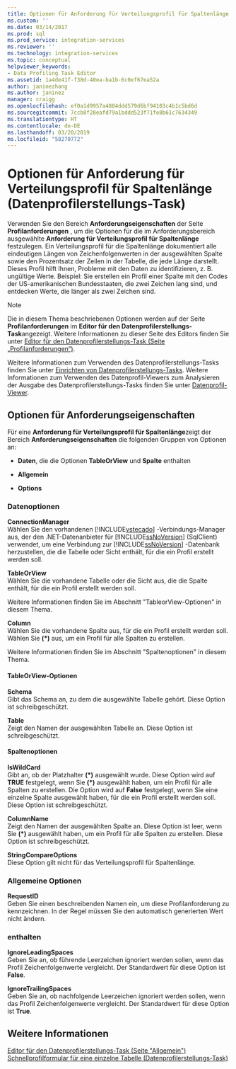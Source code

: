 ```yaml
---
title: Optionen für Anforderung für Verteilungsprofil für Spaltenlänge (Datenprofilerstellungs-Task) | Microsoft-Dokumentation
ms.custom: ''
ms.date: 03/14/2017
ms.prod: sql
ms.prod_service: integration-services
ms.reviewer: ''
ms.technology: integration-services
ms.topic: conceptual
helpviewer_keywords:
- Data Profiling Task Editor
ms.assetid: 1a4de41f-f38d-40ea-ba1b-6c0ef67ea52a
author: janinezhang
ms.author: janinez
manager: craigg
ms.openlocfilehash: ef0a1d9957a4884ddd579d6bf94103c4b1c5bd6d
ms.sourcegitcommit: 7ccb8f28eafd79a1bddd523f71fe8b61c7634349
ms.translationtype: HT
ms.contentlocale: de-DE
ms.lasthandoff: 03/20/2019
ms.locfileid: "58270772"
---
```

# <a name="column-length-distribution-profile-request-options-data-profiling-task"></a>Optionen für Anforderung für Verteilungsprofil für Spaltenlänge (Datenprofilerstellungs-Task)
  Verwenden Sie den Bereich **Anforderungseigenschaften** der Seite **Profilanforderungen** , um die Optionen für die im Anforderungsbereich ausgewählte **Anforderung für Verteilungsprofil für Spaltenlänge** festzulegen. Ein Verteilungsprofil für die Spaltenlänge dokumentiert alle eindeutigen Längen von Zeichenfolgenwerten in der ausgewählten Spalte sowie den Prozentsatz der Zeilen in der Tabelle, die jede Länge darstellt. Dieses Profil hilft Ihnen, Probleme mit den Daten zu identifizieren, z. B. ungültige Werte. Beispiel: Sie erstellen ein Profil einer Spalte mit den Codes der US-amerikanischen Bundesstaaten, die zwei Zeichen lang sind, und entdecken Werte, die länger als zwei Zeichen sind.  
  
> [!NOTE]  
>  Die in diesem Thema beschriebenen Optionen werden auf der Seite **Profilanforderungen** im **Editor für den Datenprofilerstellungs-Task**angezeigt. Weitere Informationen zu dieser Seite des Editors finden Sie unter [Editor für den Datenprofilerstellungs-Task &#40;Seite „Profilanforderungen“&#41;](../../integration-services/control-flow/data-profiling-task-editor-profile-requests-page.md).  
  
 Weitere Informationen zum Verwenden des Datenprofilerstellungs-Tasks finden Sie unter [Einrichten von Datenprofilerstellungs-Tasks](../../integration-services/control-flow/setup-of-the-data-profiling-task.md). Weitere Informationen zum Verwenden des Datenprofil-Viewers zum Analysieren der Ausgabe des Datenprofilerstellungs-Tasks finden Sie unter [Datenprofil-Viewer](../../integration-services/control-flow/data-profile-viewer.md).  
  
## <a name="request-properties-options"></a>Optionen für Anforderungseigenschaften  
 Für eine **Anforderung für Verteilungsprofil für Spaltenlänge**zeigt der Bereich **Anforderungseigenschaften** die folgenden Gruppen von Optionen an:  
  
-   **Daten**, die die Optionen **TableOrView** und **Spalte** enthalten  
  
-   **Allgemein**  
  
-   **Options**  
  
### <a name="data-options"></a>Datenoptionen  
 **ConnectionManager**  
 Wählen Sie den vorhandenen [!INCLUDE[vstecado](../../includes/vstecado-md.md)] -Verbindungs-Manager aus, der den .NET-Datenanbieter für [!INCLUDE[ssNoVersion](../../includes/ssnoversion-md.md)] (SqlClient) verwendet, um eine Verbindung zur [!INCLUDE[ssNoVersion](../../includes/ssnoversion-md.md)] -Datenbank herzustellen, die die Tabelle oder Sicht enthält, für die ein Profil erstellt werden soll.  
  
 **TableOrView**  
 Wählen Sie die vorhandene Tabelle oder die Sicht aus, die die Spalte enthält, für die ein Profil erstellt werden soll.  
  
 Weitere Informationen finden Sie im Abschnitt "TableorView-Optionen" in diesem Thema.  
  
 **Column**  
 Wählen Sie die vorhandene Spalte aus, für die ein Profil erstellt werden soll. Wählen Sie **(\*)** aus, um ein Profil für alle Spalten zu erstellen.  
  
 Weitere Informationen finden Sie im Abschnitt "Spaltenoptionen" in diesem Thema.  
  
#### <a name="tableorview-options"></a>TableOrView-Optionen  
 **Schema**  
 Gibt das Schema an, zu dem die ausgewählte Tabelle gehört. Diese Option ist schreibgeschützt.  
  
 **Table**  
 Zeigt den Namen der ausgewählten Tabelle an. Diese Option ist schreibgeschützt.  
  
#### <a name="column-options"></a>Spaltenoptionen  
 **IsWildCard**  
 Gibt an, ob der Platzhalter **(\*)** ausgewählt wurde. Diese Option wird auf **TRUE** festgelegt, wenn Sie **(\*)** ausgewählt haben, um ein Profil für alle Spalten zu erstellen. Die Option wird auf **False** festgelegt, wenn Sie eine einzelne Spalte ausgewählt haben, für die ein Profil erstellt werden soll. Diese Option ist schreibgeschützt.  
  
 **ColumnName**  
 Zeigt den Namen der ausgewählten Spalte an. Diese Option ist leer, wenn Sie **(\*)** ausgewählt haben, um ein Profil für alle Spalten zu erstellen. Diese Option ist schreibgeschützt.  
  
 **StringCompareOptions**  
 Diese Option gilt nicht für das Verteilungsprofil für Spaltenlänge.  
  
### <a name="general-options"></a>Allgemeine Optionen  
 **RequestID**  
 Geben Sie einen beschreibenden Namen ein, um diese Profilanforderung zu kennzeichnen. In der Regel müssen Sie den automatisch generierten Wert nicht ändern.  
  
### <a name="options"></a>enthalten  
 **IgnoreLeadingSpaces**  
 Geben Sie an, ob führende Leerzeichen ignoriert werden sollen, wenn das Profil Zeichenfolgenwerte vergleicht. Der Standardwert für diese Option ist **False**.  
  
 **IgnoreTrailingSpaces**  
 Geben Sie an, ob nachfolgende Leerzeichen ignoriert werden sollen, wenn das Profil Zeichenfolgenwerte vergleicht. Der Standardwert für diese Option ist **True**.  
  
## <a name="see-also"></a>Weitere Informationen  
 [Editor für den Datenprofilerstellungs-Task &#40;Seite "Allgemein"&#41;](../../integration-services/control-flow/data-profiling-task-editor-general-page.md)   
 [Schnellprofilformular für eine einzelne Tabelle &#40;Datenprofilerstellungs-Task&#41;](../../integration-services/control-flow/single-table-quick-profile-form-data-profiling-task.md)  
  
  
